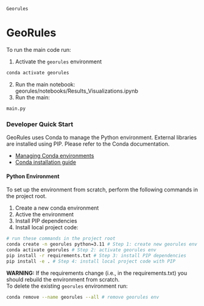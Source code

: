 `Georules`

# GeoRules
To run the main code run: 
1. Activate the `georules` environment
```bash
conda activate georules
```
2. Run the main notebook: georules/notebooks/Results_Visualizations.ipynb
3. Run the main:
```bash
main.py
```  


### Developer Quick Start
GeoRules uses Conda to manage the Python environment. External libraries are installed using PIP. Please refer to the Conda documentation.  
- [Managing Conda environments](https://conda.io/projects/conda/en/latest/user-guide/tasks/manage-environments.html#creating-an-environment-with-commands)
- [Conda installation guide](https://conda.io/projects/conda/en/latest/user-guide/getting-started.html#)

#### Python Environment
To set up the environment from scratch, perform the following commands in the project root. 

1. Create a new conda environment
2. Active the environment
3. Install PIP dependencies
4. Install local project code: 
```bash
# run these commands in the project root
conda create -n georules python=3.11 # Step 1: create new georules env
conda activate georules # Step 2: activate georules env
pip install -r requirements.txt # Step 3: install PIP dependencies
pip install -e . # Step 4: install local project code with PIP 
```

**WARNING:** If the requirements change (i.e., in the requirements.txt) you should rebuild the environment from scratch.  
To delete the existing `georules` environment run: 
```bash
conda remove --name georules --all # remove georules env
```
